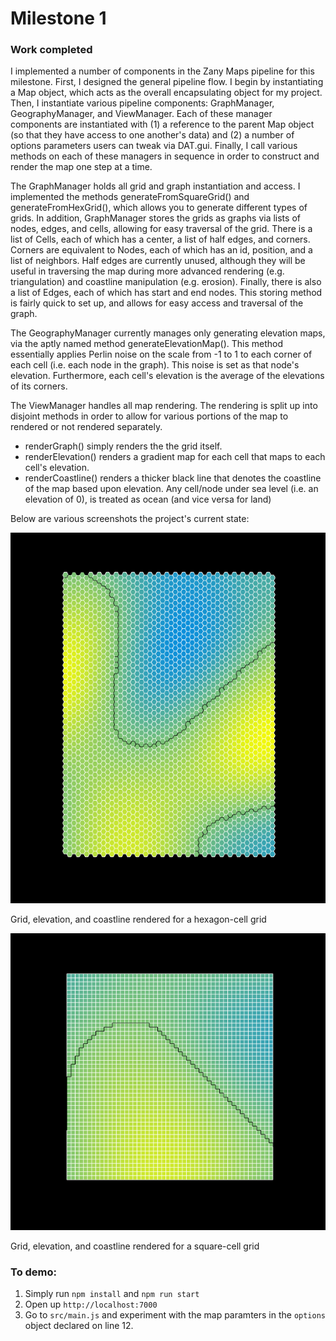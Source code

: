 # Milestone 1

### Work completed

I implemented a number of components in the Zany Maps pipeline for this milestone.  First, I designed the general pipeline flow.  I begin by instantiating a Map object, which acts as the overall encapsulating object for my project.  Then, I instantiate various pipeline components: GraphManager, GeographyManager, and ViewManager.  Each of these manager components are instantiated with (1) a reference to the parent Map object (so that they have access to one another's data) and (2) a number of options parameters users can tweak via DAT.gui.  Finally, I call various methods on each of these managers in sequence in order to construct and render the map one step at a time.

The GraphManager holds all grid and graph instantiation and access.  I implemented the methods generateFromSquareGrid() and generateFromHexGrid(), which allows you to generate different types of grids.  In addition, GraphManager stores the grids as graphs via lists of nodes, edges, and cells, allowing for easy traversal of the grid.  There is a list of Cells, each of which has a center, a list of half edges, and corners.  Corners are equivalent to Nodes, each of which has an id, position, and a list of neighbors.  Half edges are currently unused, although they will be useful in traversing the map during more advanced rendering (e.g. triangulation) and coastline manipulation (e.g. erosion).  Finally, there is also a list of Edges, each of which has start and end nodes.  This storing method is fairly quick to set up, and allows for easy access and traversal of the graph.

The GeographyManager currently manages only generating elevation maps, via the aptly named method generateElevationMap().  This method essentially applies Perlin noise on the scale from -1 to 1 to each corner of each cell (i.e. each node in the graph).  This noise is set as that node's elevation.  Furthermore, each cell's elevation is the average of the elevations of its corners.

The ViewManager handles all map rendering.  The rendering is split up into disjoint methods in order to allow for various portions of the map to rendered or not rendered separately.
 - renderGraph() simply renders the the grid itself.
 - renderElevation() renders a gradient map for each cell that maps to each cell's elevation.
 - renderCoastline() renders a thicker black line that denotes the coastline of the map based upon elevation.  Any cell/node under sea level (i.e. an elevation of 0), is treated as ocean (and vice versa for land)

Below are various screenshots the project's current state:

![Image1](images/milestone1_1.PNG)

Grid, elevation, and coastline rendered for a hexagon-cell grid

![Image2](images/milestone1_2.PNG)

Grid, elevation, and coastline rendered for a square-cell grid

### To demo:

 1. Simply run `npm install` and `npm run start`
 2. Open up `http://localhost:7000`
 3. Go to `src/main.js` and experiment with the map paramters in the `options` object declared on line 12.
